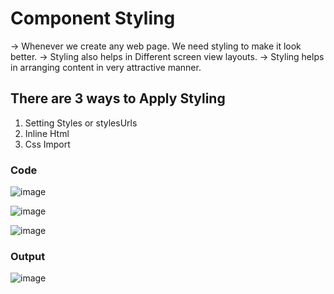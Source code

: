 # Component Styling

  -> Whenever we create any web page. We need styling to make it look better. 
  -> Styling also helps in Different screen view layouts.
  -> Styling helps in arranging content in very attractive manner.
  
## There are 3 ways to Apply Styling

  1) Setting Styles or stylesUrls 
  2) Inline Html
  3) Css Import

### Code
![image](https://user-images.githubusercontent.com/103558635/172850267-64eb7d6c-a20e-47e3-9f54-4185dbd0edf8.png)

![image](https://user-images.githubusercontent.com/103558635/172850322-495f4257-de36-4160-aee8-a59e51eefc16.png)

![image](https://user-images.githubusercontent.com/103558635/172850361-c6c6efab-2c49-44d0-9615-2d83e3a33b09.png)

### Output

![image](https://user-images.githubusercontent.com/103558635/172850510-07619cb0-72f3-4d44-a60f-bd199fac74b9.png)
